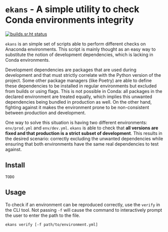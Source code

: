 # `ekans` - A simple utility to check Conda environments integrity

[![builds.sr.ht status](https://builds.sr.ht/~diego/ekans.svg)](https://builds.sr.ht/~diego/ekans?)

`ekans` is an simple set of scripts able to perform different checks on
Anaconda environments. This script is mainly thought as an easy way to
substitute the notion of development dependencies, which is lacking in Conda
environments.

Development dependencies are packages that are used during development and that
must strictly correlate with the Python version of the project. Some other
package managers (like Poetry) are able to define these dependencies to be
installed in regular environments but excluded from builds or using flags. This
is not possible in Conda: all packages in the declared environment are treated
equally, which implies this unwanted dependencies being bundled in production
as well. On the other hand, fighting against it makes the environment prone to
be non-consistent between production and development.

One way to solve this situation is having two different environments:
`env/prod.yml` and `env/dev.yml`. `ekans` is able to check that **all versions
are fixed and that production is a strict subset of development**. This results
in the desired scenario: correctly excluding the unwanted dependencies while
ensuring that both environments have the same real dependencies to test
against.

## Install

`TODO`

## Usage

To check if an environment can be reproduced correctly, use the `verify` in the
CLI tool. Not passing `-f` will cause the command to interactively prompt the
user to enter the path to the file.

```shell
ekans verify [-f path/to/environment.yml]
```
